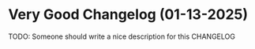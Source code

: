 # Very Good Changelog (01-13-2025)

TODO: Someone should write a nice description for this CHANGELOG
